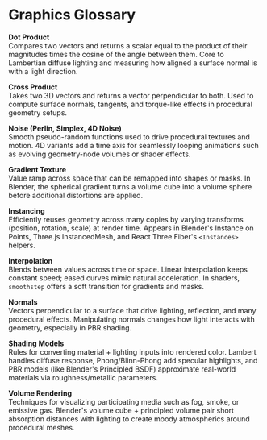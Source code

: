 # Graphics Glossary

**Dot Product**  
Compares two vectors and returns a scalar equal to the product of their magnitudes times the cosine of the angle between them. Core to Lambertian diffuse lighting and measuring how aligned a surface normal is with a light direction.

**Cross Product**  
Takes two 3D vectors and returns a vector perpendicular to both. Used to compute surface normals, tangents, and torque-like effects in procedural geometry setups.

**Noise (Perlin, Simplex, 4D Noise)**  
Smooth pseudo-random functions used to drive procedural textures and motion. 4D variants add a time axis for seamlessly looping animations such as evolving geometry-node volumes or shader effects.

**Gradient Texture**  
Value ramp across space that can be remapped into shapes or masks. In Blender, the spherical gradient turns a volume cube into a volume sphere before additional distortions are applied.

**Instancing**  
Efficiently reuses geometry across many copies by varying transforms (position, rotation, scale) at render time. Appears in Blender's Instance on Points, Three.js InstancedMesh, and React Three Fiber's `<Instances>` helpers.

**Interpolation**  
Blends between values across time or space. Linear interpolation keeps constant speed; eased curves mimic natural acceleration. In shaders, `smoothstep` offers a soft transition for gradients and masks.

**Normals**  
Vectors perpendicular to a surface that drive lighting, reflection, and many procedural effects. Manipulating normals changes how light interacts with geometry, especially in PBR shading.

**Shading Models**  
Rules for converting material + lighting inputs into rendered color. Lambert handles diffuse response, Phong/Blinn-Phong add specular highlights, and PBR models (like Blender's Principled BSDF) approximate real-world materials via roughness/metallic parameters.

**Volume Rendering**  
Techniques for visualizing participating media such as fog, smoke, or emissive gas. Blender's volume cube + principled volume pair short absorption distances with lighting to create moody atmospherics around procedural meshes.
